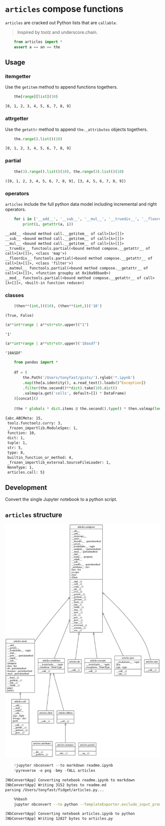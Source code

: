 
# `articles` compose functions

`articles` are cracked out Python lists that are `callable`. 

> Inspired by toolz and underscore.chain.


```python
    from articles import *    
    assert a == an == the
```

## Usage

### itemgetter

Use the `getitem` method to append functions togethers.


```python
    the[range][list](10)
```




    [0, 1, 2, 3, 4, 5, 6, 7, 8, 9]



### attrgetter

Use the `getattr` method to append `the._attributes` objects togethers.


```python
    the.range().list()(10)
```




    [0, 1, 2, 3, 4, 5, 6, 7, 8, 9]



### partial


```python
    the(3).range().list()(10), the.range(3).list()(10)
```




    ([0, 1, 2, 3, 4, 5, 6, 7, 8, 9], [3, 4, 5, 6, 7, 8, 9])



### operators

`articles` include the full python data model including incremental and right operators.


```python
    for i in ['__add__', '__sub__', '__mul__', '__truediv__', '__floordiv__', '__matmul__', '__mod__']:
        print(i, getattr(a, i))
```

    __add__ <bound method call.__getitem__ of call>[λ>[]]>
    __sub__ <bound method call.__getitem__ of call>[λ>[]]>
    __mul__ <bound method call.__getitem__ of call>[λ>[]]>
    __truediv__ functools.partial(<bound method compose.__getattr__ of call>[λ>[]]>, <class 'map'>)
    __floordiv__ functools.partial(<bound method compose.__getattr__ of call>[λ>[]]>, <class 'filter'>)
    __matmul__ functools.partial(<bound method compose.__getattr__ of call>[λ>[]]>, <function groupby at 0x10a98bae8>)
    __mod__ functools.partial(<bound method compose.__getattr__ of call>[λ>[]]>, <built-in function reduce>)


### classes


```python
    (then**(int,))(10), (then**(int,))('10')
```




    (True, False)




```python
(a**int*range | a**str*str.upper)("1")
```




    '1'




```python
(a**int*range | a**str*str.upper)('10asdf')
```




    '10ASDF'




```python
    from pandas import *

    df = (
        the.Path('/Users/tonyfast/gists/').rglob('*.ipynb')
        .map(the[a.identity(), a.read_text().loads()^Exception])
        .filter(the.second()**dict).take(10).dict()
        .valmap(a.get('cells', default=[]) * DataFrame)
    )[concat]()

    (the * globals * dict.items @ the.second().type() * then.valmap(len))()
```




    {abc.ABCMeta: 15,
     toolz.functoolz.curry: 3,
     _frozen_importlib.ModuleSpec: 1,
     function: 10,
     dict: 1,
     tuple: 1,
     str: 5,
     type: 8,
     builtin_function_or_method: 4,
     _frozen_importlib_external.SourceFileLoader: 1,
     NoneType: 1,
     articles.call: 5}



## Development

Convert the single Jupyter notebook to a python script.

## `articles` structure

![](classes_No_Name.png)


```python
    !jupyter nbconvert --to markdown readme.ipynb
    !pyreverse -o png -bmy -fALL articles
```

    [NbConvertApp] Converting notebook readme.ipynb to markdown
    [NbConvertApp] Writing 3152 bytes to readme.md
    parsing /Users/tonyfast/fidget/articles.py...



```bash
    %%bash 
    jupyter nbconvert --to python --TemplateExporter.exclude_input_prompt=True articles.ipynb
```

    [NbConvertApp] Converting notebook articles.ipynb to python
    [NbConvertApp] Writing 12827 bytes to articles.py



```python

```
